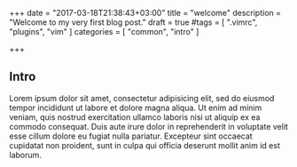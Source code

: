 +++
date = "2017-03-18T21:38:43+03:00"
title = "welcome"
description = "Welcome to my very first blog post."
draft = true
#tags = [ ".vimrc", "plugins", "vim" ]
categories = [
  "common",
  "intro"
]

+++


## Intro
Lorem ipsum dolor sit amet, consectetur adipisicing elit, sed do eiusmod tempor incididunt ut labore et dolore magna aliqua. Ut enim ad minim veniam, quis nostrud exercitation ullamco laboris nisi ut aliquip ex ea commodo consequat. Duis aute irure dolor in reprehenderit in voluptate velit esse cillum dolore eu fugiat nulla pariatur. Excepteur sint occaecat cupidatat non proident, sunt in culpa qui officia deserunt mollit anim id est laborum.

